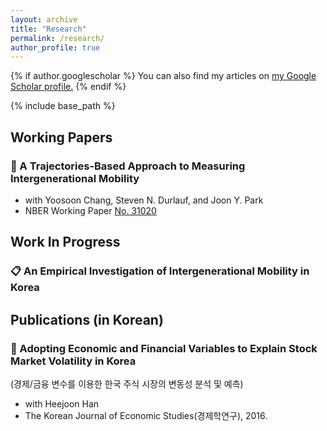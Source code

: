 ```yaml
---
layout: archive
title: "Research"
permalink: /research/
author_profile: true
---
```


{% if author.googlescholar %}
  You can also find my articles on <u><a href="{{author.googlescholar}}">my Google Scholar profile</a>.</u>
{% endif %}

{% include base_path %}

Working Papers
-----
### :pencil: A Trajectories-Based Approach to Measuring Intergenerational Mobility
* with Yoosoon Chang, Steven N. Durlauf, and Joon Y. Park
* NBER Working Paper [No. 31020](https://www.nber.org/papers/w31020)


Work In Progress
-----

### :clipboard: An Empirical Investigation of Intergenerational Mobility in Korea


Publications (in Korean)
-----

### :notebook: Adopting Economic and Financial Variables to Explain Stock Market Volatility in Korea 
(경제/금융 변수를 이용한 한국 주식 시장의 변동성 분석 및 예측)
* with Heejoon Han
* The Korean Journal of Economic Studies(경제학연구), 2016.
